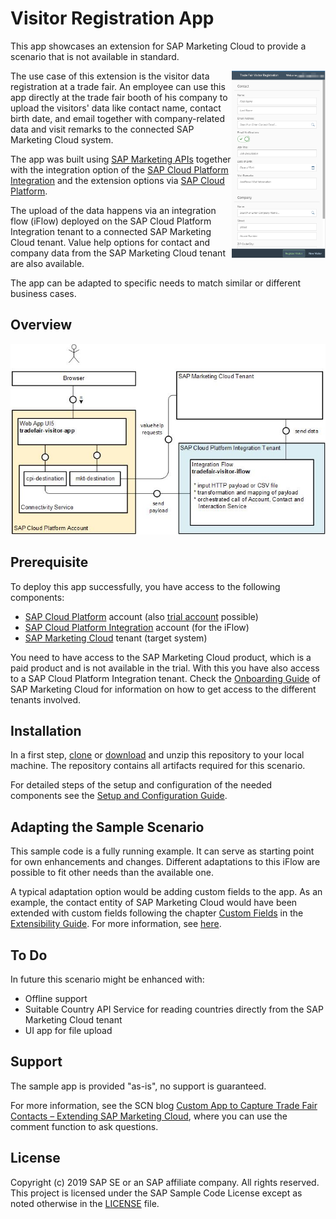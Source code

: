 # Visitor Registration App

This app showcases an extension for SAP Marketing Cloud to provide a scenario that is not available in standard. 

<img align="right" width="150px" padding="10px" src=docs/tradefair-visitor-app-mobile.png>
The use case of this extension is the visitor data registration at a trade fair. An employee can use this app directly at the trade fair booth of his company to upload the visitors' data like contact name, contact birth date, and email together with company-related data and visit remarks to the connected SAP Marketing Cloud system.

The app was built using [SAP Marketing APIs](https://api.sap.com/package/SAPS4HANAMarketingCloud?section=Artifacts) together with the integration option of the [SAP Cloud Platform Integration](https://cloudplatform.sap.com/integration.html) and the extension options via [SAP Cloud Platform](https://cloudplatform.sap.com/).

The upload of the data happens via an integration flow (iFlow) deployed on the SAP Cloud Platform Integration tenant to a connected SAP Marketing Cloud tenant. Value help options for contact and company data from the SAP Marketing Cloud tenant are also available. 

The app can be adapted to specific needs to match similar or different business cases.

## Overview

![](docs/component-overview.jpg)

## Prerequisite

To deploy this app successfully, you have access to the following components:
* [SAP Cloud Platform](https://help.sap.com/viewer/p/CP) account (also [trial account](https://cloudplatform.sap.com/try.html) possible)
* [SAP Cloud Platform Integration](https://help.sap.com/viewer/product/CLOUD_INTEGRATION/Cloud) account (for the iFlow)
* [SAP Marketing Cloud](https://help.sap.com/viewer/p/SAP_MARKETING_CLOUD) tenant (target system)

You need to have access to the SAP Marketing Cloud product, which is a paid product and is not available in the trial. With this you have also access to a SAP Cloud Platform Integration tenant. Check the [Onboarding Guide](https://help.sap.com/viewer/8982c0f28bca4839b563f10df1f8c259/latest/en-US) of SAP Marketing Cloud for information on how to get access to the different tenants involved.

## Installation

In a first step, [clone](https://help.github.com/articles/cloning-a-repository/) or [download](https://github.com/SAP/cloud-marketing-visitor-registration/archive/master.zip) and unzip this repository to your local machine. The repository contains all artifacts required for this scenario. 

For detailed steps of the setup and configuration of the needed components see the [Setup and Configuration Guide](SETUP.md).

## Adapting the Sample Scenario

This sample code is a fully running example. It can serve as starting point for own enhancements and changes. Different adaptations to this iFlow are possible to fit other needs than the available one.

A typical adaptation option would be adding custom fields to the app. As an example, the contact entity of SAP Marketing Cloud would have been extended with custom fields following the chapter [Custom Fields](https://help.sap.com/viewer/13d84c47bb6749a188fd53915c256516/latest/en-US/7a4a465413254133ba2ca0f806fb9006.html) in the [Extensibility Guide](https://help.sap.com/viewer/13d84c47bb6749a188fd53915c256516/latest/en-US).
For more information, see [here](ADAPT.md).

## To Do

In future this scenario might be enhanced with:
* Offline support
* Suitable Country API Service for reading countries directly from the SAP Marketing Cloud tenant
* UI app for file upload

## Support

The sample app is provided "as-is", no support is guaranteed. 

For more information, see the SCN blog [Custom App to Capture Trade Fair Contacts – Extending SAP Marketing Cloud](https://blogs.sap.com/2019/01/27/custom-app-to-capture-trade-fair-contacts-extending-sap-marketing-cloud/), where you can use the comment function to ask questions.

## License

Copyright (c) 2019 SAP SE or an SAP affiliate company. All rights reserved. This project is licensed under the SAP Sample Code License except as noted otherwise in the [LICENSE](LICENSE.md) file.
